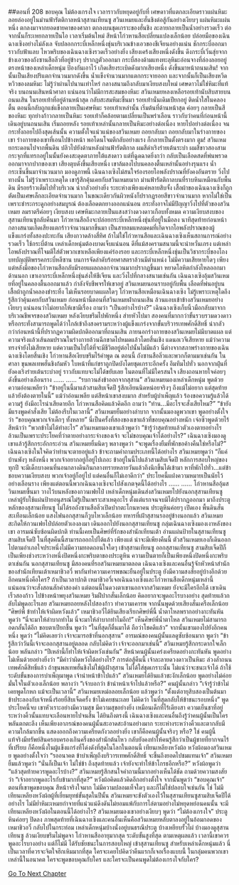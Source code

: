 ##ตอนที่ 208 ขอบคุณ ไม่ต้องเกรงใจ
เวลาราวกับหยุดอยู่กับที่
เศษดาวที่แตกละเอียดราวแผ่นหิมะ ลอยล่องอยู่ในม่านฟ้ารัตติกาลหน้าสุสานเทียนซู
สวินเหมยและฮั่นชิงต่อสู้กันอย่างเงียบๆ
แผ่นหิมะแผ่นหนึ่ง ตกลงมาจากยอดชายคาของศาลา ตกลงบนชุดเกราะของฮั่นชิง ละลายกลายเป็นน้ำอย่างรวดเร็ว ต่อจากนั้นก็ระเหยกลายเป็นไอ
เวลาเริ่มต้นใหม่
สีหน้าโก่วหานสือเปลี่ยนแปลงเล็กน้อย ปล่อยมือของเฉินฉางเซิงอย่างไม่ลังเล จับปลอกกระบี่เหล็กหนึ่งชุ่นบริเวณข้างเอวของชีเจียนอย่างแน่น ชักกระบี่ออกมาราวกับฟ้าแลบ
ไหวพริบของเฉินฉางเซิงรวดเร็วอย่างยิ่ง เสียงเคร้งเสียงหนึ่งดังขึ้น ดึงกระบี่เวิ่นสุ่ยจากข้างเอวของถังซานสือลิ่วที่อยู่ข้างๆ ปรากฏตัวออกมา
กระบี่สองด้ามแทงทะลุหิมะอ่อนจางที่ล่องลอยอยู่ตรงหน้าของเหล่าเด็กหนุ่ม ป้องกันเอาไว้
เกิดเสียงระเบิดดังมากเสียงหนึ่ง ดังขึ้นมาหน้าถนนเสิน!
จากนั้นเป็นเสียงปริแตกจำนวนมากดังขึ้น น้ำแข็งจำนวนมากแตกกระจายออก และจากนั้นก็เป็นเสียงหวีดหวิวของลมหิมะ
ไม่รู้ว่าผ่านไปนานเท่าไหร่ กลางสนามถึงกลับมาเงียบสงบใหม่
เศษดาวไม่ใช่หิมะที่แท้จริง บนถนนเสินหน้าศาลา แน่นอนว่าไม่มีการสะสมของหิมะ
สวินเหมยหลงเหลือรอยเท้านับสิบสายบนถนนเสิน ในรอยเท้าที่อยู่ด้านหน้าสุด กลับสะสมหิมะขึ้นมา
รอยเท้านั่นเดิมเปียกอยู่ ติดน้ำใสในคลองตื้น ตอนนี้กลับถูกแช่แข็งกลายเป็นเศษหิมะ
รอยเท้าเหล่านั้น เริ่มต้นที่ด้านหน้าสุด ค่อยๆ กลายเป็นสีของหิมะ
ทุกย่างก้าวกลายเป็นหิมะ รอยเท้าก็คล้อยตามเปลี่ยนเป็นพร่าเลือน
ราวกับว่าคนที่ก่อนหน้านี้เดินอยู่บนถนนเสิน เริ่มถอยหลัง
รอยเท้าเหล่านั้นกลายเป็นหิมะอย่างต่อเนื่อง หายไปอย่างต่อเนื่อง จนกระทั่งถอยไปถึงสุดเส้นนั้น
ความตั้งใจแน่วแน่ของสวินเหมย ถอยกลับมา ถอยกลับมาในร่างกายของเขา
ร่างกายของเขาที่เอนไปข้างหน้า พอโดนโจมตีกลับอย่างแรง ก็กลายเป็นตั้งตรงมาก
ตูม! สวินเหมยกระดอนไปจากพื้นดิน ปลิวไปยังด้านหลังม่านฟ้ารัตติกาล ผมสีดำเริงร่ายเต้นระบำ ผมสีขาวสองสามกระจุกที่แทรกอยู่ในนั้นยังคงสะดุดตาภายใต้แสงดาว
แต่ที่ฉูดฉาดยิ่งกว่า กลับเป็นเลือดสดที่พ่นพรวดออกมาจากปากของเขา
เสียงตุบดังขึ้นเสียงหนึ่ง เขาล้มลงไปบนคลองตื้นเหล่านั้นอย่างรุนแรง น้ำกระเซ็นขึ้นมาจำนวนมาก
มองดูภาพนี้ เฉินฉางเซิงไม่สนใจร่องรอยไอพลังปราณที่ยังคงอันตราย วิ่งไปทางนั้น ไม่รู้ว่าเพราะเหตุใด เขารู้สึกคุ้นเคยกับสวินเหมยมาก
ม่านฟ้ารัตติกาลบนที่ราบหินเหมือนกับพื้นดิน มีรอยร้าวเต็มไปทั่วบริเวณ น่ากลัวอย่างยิ่ง ระยะห่างเพียงแค่หลายสิบจั้ง เสื้อผ้าของเฉินฉางเซิงก็ถูกตัดเป็นเศษเล็กละเอียดจำนวนมาก ในขณะเดียวกันผิวหนังก็ปรากฏรอยสีขาวจำนวนมาก หากไม่ใช่เป็นเพราะชำระกระดูกอย่างสมบูรณ์ ต้องเลือดตกยางออกแน่นอน กระทั่งอาจไม่มีปัญญาวิ่งไปที่ตัวของสวินเหมย
ลมราตรีค่อยๆ เงียบสงบ เศษหิมะกลายเป็นแสงสว่างดวงดาวเกือบทั้งหมด ความเงียบสงบของสุสานเทียนซูกลับคืนมา โก่วหานสือถึงจะปล่อยกระบี่เหล็กหนึ่งชุ่นที่อยู่ในมือลง
นาทีสุดท้ายก่อนหน้า กลางสนามเกิดเสียงแตกร้าวจำนวนมากขึ้นมา เป็นสายลมแหลมคมที่เกิดจากไอพลังปราณของผู้แข็งแกร่งทั้งสองปะทะกัน เสียงกวาดล้างสี่ทิศ ถ้าไม่ใช่โก่วหานสือและเฉินฉางเซิงเห็นสถานการณ์อย่างรวดเร็ว ใช้กระบี่ต้าน เหล่าเด็กหนุ่มต้องบาดเจ็บแน่นอน ดีที่แม้สงครามสนามนี้จะน่าหวั่นเกรง แต่เหล่าไอพลังปราณที่โจมตีใส่ตัวพวกเขาเหลือเพียงแค่ร่องรอย และกระบี่เหล็กหนึ่งชุ่นเป็นวิชากระบี่ของโถงบทบัญญัติพรรคกระบี่หลีซาน บนการจัดลำดับร้อยศาสตราล้วนมีตำแหน่ง ไม่มีความเสียหายใดๆ เพียงแต่หลังมือของโก่วหานสือกลับมีรอยแผลถลอกจำนวนมากปรากฏขึ้นมา หยาดโลหิตกำลังไหลออกมาด้านนอก
เขาเอากระบี่เหล็กหนึ่งชุ่นส่งให้ชีเจียน และวิ่งไปที่กลางสนามเช่นกัน
เฉินฉางเซิงอุ้มสวินเหมยที่อยู่ในคลองตื้นออกมาแล้ว กำลังจับชีพจรให้เขาอยู่
สวินเหมยนอนราบอยู่กับพื้น เลือดที่พ่นอยู่บนเสื้อผ้าถูกน้ำคลองชำระทิ้ง ไม่เห็นรอยบาดแผลใดๆ
โก่วหานสือเหมือนเฉินฉางเซิง ไม่รู้เพราะเหตุใดถึงรู้สึกว่าคุ้นเคยกับสวินเหมย ก่อนหน้านี้ตอนที่สวินเหมยฝ่าถนนเสิน ล้วนแอบเข้าข้างสวินเหมยอย่างเงียบๆ แน่นอนว่าไม่อยากให้เขามีเรื่อง ถามว่า “เป็นอย่างไรบ้าง?”
เฉินฉางเซิงเก็บนิ้วมือกลับมาจากบริเวณชีพจรของสวินเหมย หลังเงียบขรึมไปพักหนึ่ง ส่ายหัวไปมา
สองคนที่มากกว่าขั้นรวบรวมดวงดาว หรือกระทั่งสามารถพูดได้ว่าใกล้เข้าถึงสงครามระหว่างผู้แข็งแกร่งจากขั้นบริวารเทพศักดิ์สิทธิ์ น่ากลัวกว่าก่อนหน้านี้ที่ปรากฏความผิดปกติออกมาที่ถนนเสิน ภายนอกร่างกายของสวินเหมยไม่มีบาดแผล แต่ความจริงแล้วเส้นลมปราณในร่างกายล้วนฉีกขาดไปหมดแล้วโดยสิ้นเชิง แดนอเวจีเสียหาย แม้ว่าความทรงจำยังไม่เสียหาย แต่ความเป็นไปได้ที่จะมีชีวิตอยู่ต่อไปนั้นไม่มีแล้ว
นี่ต่างจากสภาพร่างกายของเฉินฉางเซิงโดยสิ้นเชิง
โก่วหานสือเงียบขรึมไร้คำพูด
ณ ตอนนี้ ถังซานสือลิ่วและพวกก็ตามมาเช่นกัน
ในศาลา ขุนพลเทพฮั่นชิงก้มหัว ใบหน้าที่แก่ชราถูกปิดบังโดยชุดเกราะอีกครั้ง อึมทึมไปทั่ว นอกจากฝุ่นที่ยังคงเริงร่ายเต้นระบำอยู่ ราวกับแทบจะไม่ได้ขยับเลย
ในตอนที่ไม่มีใครสนใจ เสียงถอนหายใจค่อยๆ ดังขึ้นอย่างเลือนราง
......
......
“รบกวนส่งข้าออกจากสุสาน”
สวินเหมยมองเหล่าเด็กหนุ่ม พูดด้วยความอ่อนเพลียว่า “ข้าอยู่ในนี้มาแล้วสามสิบเจ็ดปี รู้สึกเอียนนิดหน่อยจริงๆ ถึงแม้ไม่อยาก แต่สุดท้ายแล้วยังต้องตายในนี้”
แม้ว่าอ่อนเพลีย แต่สีหน้าเขาสงบมาก สำหรับผู้บำเพ็ญแล้ว ร้องขอความรู้แล้วได้ความรู้ ยังมีอะไรน่าเสียดายอีก
โก่วหานสือคิดแล้วคิดอีก ถามว่า “ท่าน...มีอะไรจะสั่งเสียไหม?”
“ข้ายังมีแรงพูดคำสั่งเสีย ไม่ต้องรีบในเวลานี้”
สวินเหมยยิ้มอย่างลำบาก จากนั้นมองดูพวกเขา พูดอย่างตั้งใจว่า “ขอบคุณพวกเจ้าเด็กๆ ทั้งหลาย”
นี่เป็นครั้งที่สองของเขาแล้วที่ขอบคุณอย่างหนัก
เจ๋อซิ่วพูดด้วยไร้สีหน้าว่า “พวกข้าไม่ได้ทำอะไร”
สวินเหมยมองเขาแล้วพูดว่า “ข้ารู้ว่าสุดท้ายแล้วตัวเองตายอย่างไร ล้วนเป็นเพราะประโยคที่ว่าตายอย่างกระจ่างของเจ้า จะไม่ขอบคุณเจ้าได้อย่างไร?”
เฉินฉางเซิงมองดูเขาแล้วรู้สึกกระอักกระอ่วน
สวินเหมยยิ้มนิดๆ พลางพูดว่า “จะพูดเรื่องยืมที่พักขอค้างคืนใช่หรือไม่?”
เฉินฉางเซิงในใจคิดว่าท่านจะตายอยู่แล้ว ข้าจะถามคำถามประเภทนี้ได้อย่างไร
สวินเหมยพูดว่า “ก็แค่บ้านพังๆ หลังหนึ่ง พวกเจ้าอยากอยู่ก็อยู่ไปเถอะ ข้าอยู่ในนี้ไปแล้วสามสิบเจ็ดปี หลักการสอบใหญ่ของทุกปี จะมีเด็กบางคนที่นอนกลางดินกินกลางทรายหลายวันแล้วถึงนึกขึ้นได้เข้ามา หาที่พักไปทั่ว...แต่ข้าชอบความเงียบสงบ พวกเจ้าอยู่ก็อยู่ไป แต่คนอื่นก็ไม่เอาดีกว่า”
ประโยคนี้แฝงความหมายเป็นนัยไว้อย่างเลือนราง เพียงแต่ตอนนี้พวกเฉินฉางเซิงจะไปสังเกตจุดนี้ได้อย่างไร
......
......
โก่วหานสืออุ้มสวินเหมยขึ้นมา วางไว้บนหลังของกวนเฟยไป๋ เหล่าเด็กหนุ่มเดินส่งสวินเหมยไปยังนอกสุสานเทียนซู
เหล่าผู้รับใช้แผ่นป้ายอนุสรณ์ไม่รู้เป็นเพราะสาเหตุอะไร ตั้งแต่แรกจนจบมิได้ปรากฏออกมา
มาถึงประตูหลักของสุสานเทียนซู ไม่ได้รอถังซานสือลิ่วเปิดปากตะโกนหาคน ประตูหินค่อยๆ เปิดเอง
พื้นดินสั่นสะเทือนเล็กน้อย แสงไฟนอกสุสานก็วูบไหวเล็กน้อย ทหารที่เฝ้าสุสานรออยู่ข้างนอกแล้ว
สวินเหมยสะกิดให้กวนเฟยไป๋ปล่อยตัวเองลงมา เดินออกไปยังนอกสุสานเทียนซู
กลุ่มเฉินฉางเซิงมองเงาหลังของเขา อารมณ์ซับซ้อนผิดปกติ
ท่านนี้เคยเป็นศิษย์ที่รักของสำนักเทียนเต้า อ่านแผ่นป้ายในสุสานเทียนซูสามสิบเจ็ดปี ในที่สุดคืนนี้สามารถออกไปได้แล้ว
เพียงแต่ น่าจะมีเพียงคืนนี้
ตัวสวินเหมยเองก็เดินออกไปตามอำเภอใจประหนึ่งไม่มีความทอดถอนใจใดๆ
เข้าสุสานเทียนซู ออกสุสานเทียนซู สามสิบเจ็ดปีก็เป็นเพียงช่วงระหว่างหนึ่งปิดหนึ่งกะพริบตาของประตูหิน ความเป็นตายก็เป็นเพียงหนึ่งปิดหนึ่งกะพริบตาเช่นกัน
นอกสุสานเทียนซู มีสองคนที่รอสวินเหมยมาตลอด
เฉินฉางเซิงและคนอื่นรู้จักหัวหน้าสำนักของสำนักเทียนเต้าเหมาชิวอวี่ พากันทำความเคารพขณะยืนอยู่ในประตู ยังมีความสงสัยอยู่บ้างอีกด้วย อีกคนหนึ่งคือใคร?
ถ้าเป็นเวลาปกติ เหมาชิวอวี่เจอเฉินฉางเซิงและโก่วหานสือเด็กหนุ่มเหล่านี้ แน่นอนว่าจะสั่งสอนสักคำสองคำ แต่ตอนนี้ในดวงตาเขานอกจากสวินเหมย ยังจะมีใครอีกได้ เขาเดินเร็วสองก้าว ไปข้างหน้าพยุงสวินเหมย ริมฝีปากสั่นเล็กน้อย คิดอยากจะพูดอะไรบางอย่าง สุดท้ายแล้วกลับไม่พูดอะไรเลย
สวินเหมยถอยหลังไปสองก้าว ทำความเคารพ จากนั้นพูดด้วยเสียงสั่นเครือเล็กน้อย “ศิษย์พี่ ข้าทำให้เจ้าผิดหวังแล้ว”
เหมาชิวอวี่ได้ยินเสียงเรียกศิษย์พี่นี้ น้ำตาไหลพรากอย่างกะทันหัน พูดว่า “นี่จะมาให้ลำบากทำไม นี่จะมาให้ลำบากทำไมอีก!”
เห็นศิษย์พี่น้ำตาไหล สวินเหมยไม่สามารถอดกลั้นได้อีก ขอบตาเปียกชื้น พูดว่า “ในที่สุดก็ตื่นมาได้ ถือว่าโชคดีแล้ว”
จากนั้นเขามองไปยังอีกคนหนึ่ง พูดว่า “ไม่คิดเลยว่า เจ้าจะมารอข้าที่นอกสุสาน”
อารมณ์ของคนผู้นั้นแลดูซับซ้อนมาก พูดว่า “ข้ารู้สึกว่าวันนี้เจ้าจะออกสุสานอยู่ตลอด กลับไม่คิดว่า เจ้าจะออกมาเช่นนี้”
สวินเหมยรู้สึกกระดากใจเล็กน้อย พลันกล่าว “ปีเหล่านี้ก็ทำให้เจ้าผิดหวังเช่นกัน”
สีหน้าคนผู้นั้นเคร่งเครียดอย่างกะทันหัน พูดอย่างไม่เห็นด้วยอย่างยิ่งว่า “มีคำว่าผิดหวังได้อย่างไร? การต่อสู้คืนนี้ เจ้าละลายดวงดาวเป็นหิมะ ล่วงล้ำถนนเทพศักดิ์สิทธิ์แล้ว ถ้าขุนพลเทพฮั่นชิงไม่ใช่ผู้เฝ้าสุสาน ไม่ได้ใส่ชุดเกราะนั้น ไม่แน่ว่าจะชนะเจ้าได้ ถ้าใช้ระดับขั้นของการบำเพ็ญมาพูด เจ้านำหน้าข้าไปแล้ว”
สวินเหมยได้ยินแล้วชะงักเล็กน้อย พูดอย่างไม่ค่อยมั่นใจในตัวเองเล็กน้อย พลางว่า “เจ้าบอกว่า ข้านำหน้าเจ้าไปแล้วหรือ?”
คนผู้นั้นกล่าว “เจ้ารู้ว่าข้าไม่เคยพูดโกหก แม้จะเป็นเวลานี้”
สวินเหมยเหม่อลอยเล็กน้อย แล้วพูดว่า “ตั้งแต่อายุสิบสองเป็นต้นมา ข้าประลองกับเจ้าหนึ่งร้อยยี่สิบเจ็ดครั้ง ข้าไม่เคยชนะเลย ไม่คิดว่า ในที่สุดกลับให้ข้าชนะรอบหนึ่ง”
พูดประโยคนี้จบ เขาหัวเราะอย่างมีความสุข มีความสุขอย่างยิ่ง เหมือนเด็กที่ไร้เดียงสา ความเย็นชาที่อยู่ระหว่างคิ้วนั้นแทบจะเลือนหายไปจนสิ้น
ได้ยินถึงตรงนี้ เฉินฉางเซิงและคนอื่นถึงรู้ว่าคนผู้นั้นเป็นใคร พลันตกตะลึง
เห็นเพียงอาภรณ์ของคนผู้นั้นสะอาดสะอ้านอย่างมาก ระยะห่างระหว่างคิ้วและตากลับมีความใกล้มากขึ้น แสดงออกถึงความเครียดกังวลอย่างยิ่ง เขาก็คือคนผู้นั้นจริงๆ หรือ?
ใช่ คนผู้นี้ แท้จริงมีทรัพย์สินครอบครองเกินครึ่งของสำนักต้นไหว กลับยังคงทำให้คนรู้สึกว่าเป็นผู้ชายที่ยากจนไร้ที่เปรียบ ก็คือหนึ่งในผู้แข็งแกร่งที่โด่งดังที่สุดในโลกในตอนนี้ เทียนเหลียงหวังผ้อ
หวังผ้อมองสวินเหมย พูดอย่างตั้งใจว่า “รออนาคต ข้าบำเพ็ญถึงบริวารเทพศักดิ์สิทธิ์ จะขึ้นถึงยอดไปชมแทนเจ้า”
สวินเหมยยิ้มแล้วพูดว่า “นั่นก็เป็นเจ้า ไม่ใช่ข้า ถึงสุดท้ายแล้ว เจ้ายังจะทำให้ข้าโกรธอีกหรือ?”
หวังผ้อพูดว่า “แล้วสุดท้ายควรพูดอะไรบ้าง?”
สวินเหมยรู้สึกสนใจคำถามนี้มากอย่างเห็นได้ชัด ถามด้วยความสงสัยว่า “เจ้าอยากพูดอะไรกับข้ามากที่สุด?”
หวังผ้อคิดแล้วคิดอีกอย่างตั้งใจ จากนั้นพูดว่า “ขอบคุณเจ้า”
ตอนที่เขาพูดขอบคุณ สีหน้าจริงใจมาก ไม่มีความปลอมเท็จใดๆ และก็ไม่ใช่ปลอบใจเช่นกัน
ใช่ ไม่มีเทียนเหลียงหวังผ้อผู้ที่เยี่ยมยุทธ์ขั้นสุดในปีนั้น สวินเหมยจะขังตัวเองไว้ในสุสานเทียนซูสามสิบเจ็ดปีได้อย่างไร
ไม่มีย่ำหิมะเหมยกำจายที่แน่วแน่ดึงดันไม่ยอมแพ้กับการไล่ตามอย่างไม่หยุดหย่อนคนนั้น จะมีเทียนเหลียงหวังผ้อในตอนนี้ได้อย่างไร?
สวินเหมยมองเขาอย่างเงียบๆ พูดว่า “ไม่ต้องเกรงใจ”
ประตูหินค่อยๆ ปิดลง
ภาพสุดท้ายที่เฉินฉางเซิงและคนอื่นเห็นคือสวินเหมยหลับตาลงอยู่ในอ้อมกอดของเหมาชิวอวี่
กลับไปในกระท่อม เหล่าเด็กหนุ่มบ้างนั่งอยู่บนธรณีประตู บ้างเหยียบรั้วไผ่ บ้างมองดูสุสานเทียนซู ล้วนเงียบขรึมไม่พูดจา
โก่วหานสืออายุมากสุด ระดับขั้นสูงที่สุด ตามเหตุผลแล้ว เวลานี้เขาควรพูดอะไรบางอย่าง แต่ก็ไม่มี
ได้รับชัยชนะในการสอบใหญ่ เข้าสุสานเทียนซู สำหรับเหล่าเด็กหนุ่มแล้ว นี่เป็นเวลาที่ควรจะจิตใจฮึกเหิมมากที่สุด ใครจะเคยไปคิดว่าคืนแรกก็เจอเรื่องแบบนี้
ในกลุ่มคนพวกเขาเหล่านี้ในอนาคต ใครจะพูดขอบคุณกับใคร และใครจะเป็นคนพูดไม่ต้องเกรงใจกับใคร?


[Go To Next Chapter]( ./210.md)